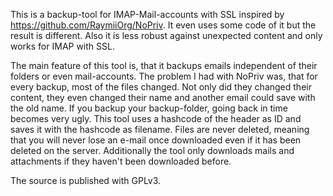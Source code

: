 This is a backup-tool for IMAP-Mail-accounts with SSL inspired by https://github.com/RaymiiOrg/NoPriv.
It even uses some code of it but the result is different.
Also it is less robust against unexpected content and only works for IMAP with SSL.

The main feature of this tool is, that it backups emails independent of their folders or even mail-accounts.
The problem I had with NoPriv was, that for every backup, most of the files changed.
Not only did they changed their content, they even changed their name and another email could save with the old name.
If you backup your backup-folder, going back in time becomes very ugly.
This tool uses a hashcode of the header as ID and saves it with the hashcode as filename.
Files are never deleted, meaning that you will never lose an e-mail once downloaded even if it has been deleted on the server.
Additionally the tool only downloads mails and attachments if they haven't been downloaded before.

The source is published with GPLv3.

